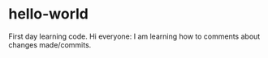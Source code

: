 # hello-world
First day learning code.
Hi everyone:
I am learning how to comments about changes made/commits.

